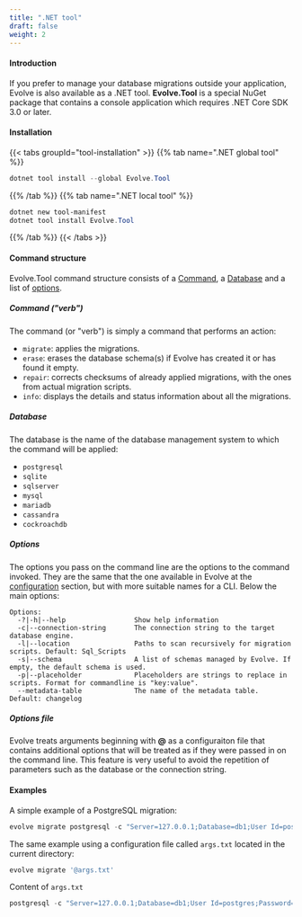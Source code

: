 ```yaml
---
title: ".NET tool"
draft: false
weight: 2
---
```


#### Introduction

If you prefer to manage your database migrations outside your application, Evolve is also available as a .NET tool. **Evolve.Tool** is a special NuGet package that contains a console application which requires .NET Core SDK 3.0 or later.

#### Installation

{{< tabs groupId="tool-installation" >}}
{{% tab name=".NET global tool" %}}
```powershell
dotnet tool install --global Evolve.Tool
```
{{% /tab %}}
{{% tab name=".NET local tool" %}}
```powershell
dotnet new tool-manifest
dotnet tool install Evolve.Tool
```
{{% /tab %}}
{{< /tabs >}}

#### Command structure

Evolve.Tool command structure consists of a [Command](#command-verb), a [Database](#database) and a list of [options](#options).

##### Command ("verb")

The command (or "verb") is simply a command that performs an action:

- `migrate`: applies the migrations.
- `erase`: erases the database schema(s) if Evolve has created it or has found it empty.
- `repair`: corrects checksums of already applied migrations, with the ones from actual migration scripts.
- `info`: displays the details and status information about all the migrations.

##### Database

The database is the name of the database management system to which the command will be applied:

- `postgresql`
- `sqlite`
- `sqlserver`
- `mysql`
- `mariadb`
- `cassandra`
- `cockroachdb`

##### Options

The options you pass on the command line are the options to the command invoked. They are the same that the one available in Evolve at the [configuration](/configuration/options) section, but with more suitable names for a CLI. Below the main options:

```xxx
Options:
  -?|-h|--help                 Show help information
  -c|--connection-string       The connection string to the target database engine.
  -l|--location                Paths to scan recursively for migration scripts. Default: Sql_Scripts
  -s|--schema                  A list of schemas managed by Evolve. If empty, the default schema is used.
  -p|--placeholder             Placeholders are strings to replace in scripts. Format for commandline is "key:value".
  --metadata-table             The name of the metadata table. Default: changelog
```

##### Options file

Evolve treats arguments beginning with **@** as a configuraiton file that contains additional options that will be treated as if they were passed in on the command line. This feature is very useful to avoid the repetition of parameters such as the database or the connection string.

#### Examples

<i class="far fa-hand-point-right"></i> A simple example of a PostgreSQL migration:

```powershell
evolve migrate postgresql -c "Server=127.0.0.1;Database=db1;User Id=postgres;Password=postgres;" -l "C:\db\migrations" -s public -s unittest -p schema1:unittest
```

<i class="far fa-hand-point-right"></i> The same example using a configuration file called `args.txt` located in the current directory:

```powershell
evolve migrate '@args.txt'
```

<i class="fa fa-file-o"></i> Content of `args.txt`

```powershell
postgresql -c "Server=127.0.0.1;Database=db1;User Id=postgres;Password=postgres;" -l "C:\db\migrations" -s public -s unittest -p schema1:unittest
```